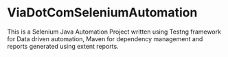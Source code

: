 # ViaDotComSeleniumAutomation
This is a Selenium Java Automation Project written using Testng framework for Data driven automation, Maven for dependency management and reports generated using extent reports.
